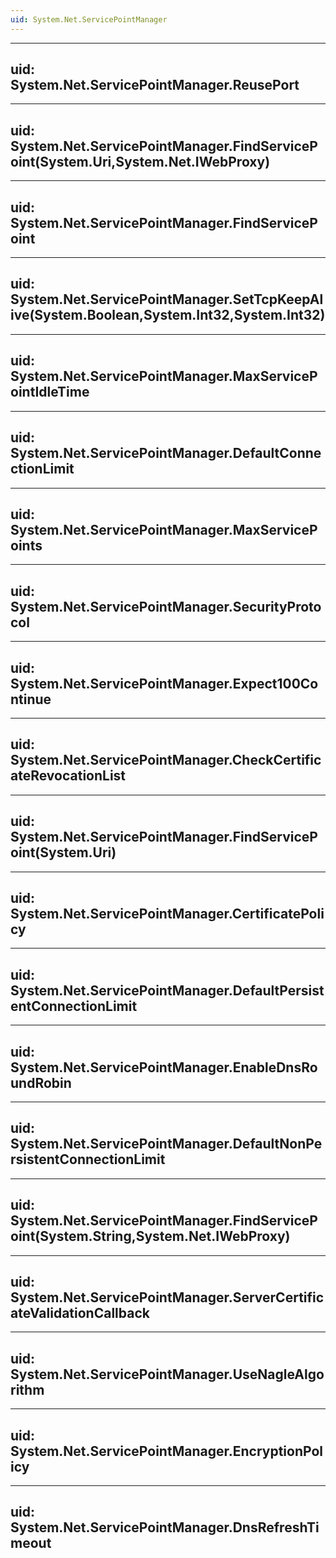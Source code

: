 ```yaml
---
uid: System.Net.ServicePointManager
---
```


---
uid: System.Net.ServicePointManager.ReusePort
---

---
uid: System.Net.ServicePointManager.FindServicePoint(System.Uri,System.Net.IWebProxy)
---

---
uid: System.Net.ServicePointManager.FindServicePoint
---

---
uid: System.Net.ServicePointManager.SetTcpKeepAlive(System.Boolean,System.Int32,System.Int32)
---

---
uid: System.Net.ServicePointManager.MaxServicePointIdleTime
---

---
uid: System.Net.ServicePointManager.DefaultConnectionLimit
---

---
uid: System.Net.ServicePointManager.MaxServicePoints
---

---
uid: System.Net.ServicePointManager.SecurityProtocol
---

---
uid: System.Net.ServicePointManager.Expect100Continue
---

---
uid: System.Net.ServicePointManager.CheckCertificateRevocationList
---

---
uid: System.Net.ServicePointManager.FindServicePoint(System.Uri)
---

---
uid: System.Net.ServicePointManager.CertificatePolicy
---

---
uid: System.Net.ServicePointManager.DefaultPersistentConnectionLimit
---

---
uid: System.Net.ServicePointManager.EnableDnsRoundRobin
---

---
uid: System.Net.ServicePointManager.DefaultNonPersistentConnectionLimit
---

---
uid: System.Net.ServicePointManager.FindServicePoint(System.String,System.Net.IWebProxy)
---

---
uid: System.Net.ServicePointManager.ServerCertificateValidationCallback
---

---
uid: System.Net.ServicePointManager.UseNagleAlgorithm
---

---
uid: System.Net.ServicePointManager.EncryptionPolicy
---

---
uid: System.Net.ServicePointManager.DnsRefreshTimeout
---
